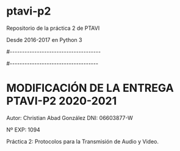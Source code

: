 # ptavi-p2
Repositorio de la práctica 2 de PTAVI

Desde 2016-2017 en Python 3

#-------------------------------------

#------------------------------------

# MODIFICACIÓN DE LA ENTREGA PTAVI-P2 2020-2021

Autor: Christian Abad González	DNI: 06603877-W

Nº EXP: 1094 

Práctica 2: Protocolos para la Transmisión de Audio y Video.
